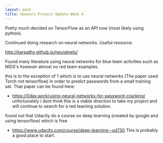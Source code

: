 ```yaml
---
layout: post
title: Honours Project Update Week 4
---
```


Pretty much decided on TensorFlow as an API now (most likely using python). 

Continued doing research on neural networks. 
Useful resource: 

http://karpathy.github.io/neuralnets/

Found many literature using neural networks for blue team activities such as NIDS's however almost no red team examples.

this is to the exception of 1 which is to use neural networks (The paper used Torch not tensorflow) in order to predict passwords from a small training set. That paper can be found here: 

- https://0day.work/using-neural-networks-for-password-cracking/
unfortunately i dont think this is a viable direction to take my project and will continue to search for a red teaming solution.

found out that Udacity do a course on deep learning (created by google and using tensorflow) which is free 

- https://www.udacity.com/course/deep-learning--ud730 
This is probably a good place to start.